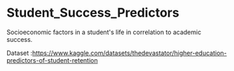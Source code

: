 # Student_Success_Predictors
Socioeconomic factors in a student's life in correlation to academic success.

Dataset :https://www.kaggle.com/datasets/thedevastator/higher-education-predictors-of-student-retention
